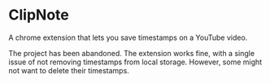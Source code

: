 # ClipNote
A chrome extension that lets you save timestamps on a YouTube video.

The project has been abandoned. The extension works fine, with a single issue of not removing timestamps from local storage. However, some might not want to delete their timestamps.
